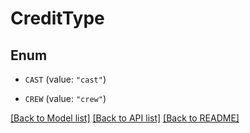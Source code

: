 # CreditType

## Enum


* `CAST` (value: `"cast"`)

* `CREW` (value: `"crew"`)


[[Back to Model list]](../README.md#documentation-for-models) [[Back to API list]](../README.md#documentation-for-api-endpoints) [[Back to README]](../README.md)


